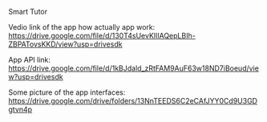 Smart Tutor

Vedio link of the app how actually app work:
https://drive.google.com/file/d/130T4sUevKIlIAQepLBIh-ZBPATovsKKD/view?usp=drivesdk

App API link:
https://drive.google.com/file/d/1kBJdald_zRtFAM9AuF63w18ND7iBoeud/view?usp=drivesdk

Some picture of the app interfaces:
https://drive.google.com/drive/folders/13NnTEEDS6C2eCAfJYY0Cd9U3GDgtvn4p
